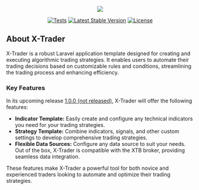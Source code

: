 <p align="center">
<img src="https://github.com/timirey/x-trader/assets/15349915/8304202f-4e73-42cc-adcb-9a144f659eb5">
</p>

<p align="center">
<a href="https://github.com/timirey/x-trader/actions"><img src="https://github.com/timirey/x-trader/actions/workflows/tests.yml/badge.svg" alt="Tests"></a>
<a href="https://packagist.org/packages/timirey/x-trader"><img src="https://img.shields.io/packagist/v/timirey/x-trader" alt="Latest Stable Version"></a>
<a href="https://packagist.org/packages/timirey/x-trader"><img src="https://img.shields.io/packagist/l/timirey/x-trader" alt="License"></a>
</p>

## About X-Trader

X-Trader is a robust Laravel application template designed for creating and executing algorithmic trading strategies. It enables users to automate their trading decisions based on customizable rules and conditions, streamlining the trading process and enhancing efficiency.

### Key Features

In its upcoming release [1.0.0 (not released)](https://github.com/timirey/x-trader-laravel/releases/tag/1.0.0), X-Trader will offer the following features:

* **Indicator Template:** Easily create and configure any technical indicators you need for your trading strategies.
* **Strategy Template:** Combine indicators, signals, and other custom settings to develop comprehensive trading strategies.
* **Flexible Data Sources:** Configure any data source to suit your needs. Out of the box, X-Trader is compatible with the XTB broker, providing seamless data integration.

These features make X-Trader a powerful tool for both novice and experienced traders looking to automate and optimize their trading strategies.
